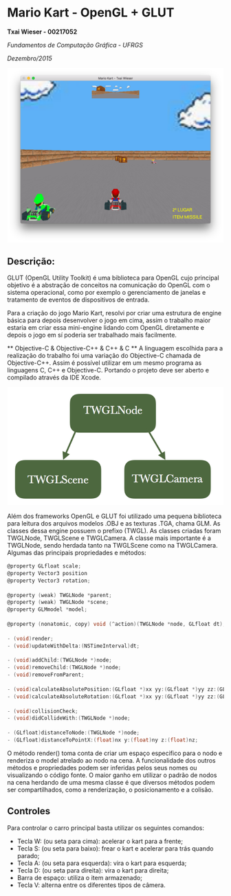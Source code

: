 Mario Kart - OpenGL + GLUT
==============

**Txai Wieser - 00217052**

*Fundamentos de Computação Gráfica - UFRGS*

*Dezembro/2015*

![ss 1](https://github.com/txaidw/MarioKart_OpenGL/blob/master/ss/ss1.png)

Descrição:
--------------

GLUT (OpenGL Utility Toolkit) é uma biblioteca para OpenGL cujo principal objetivo é a abstração de conceitos na comunicação do OpenGL com o sistema operacional, como por exemplo o gerenciamento de janelas e tratamento de eventos de dispositivos de entrada.

Para a criação do jogo Mario Kart, resolvi por criar uma estrutura de engine básica para depois desenvolver o jogo em cima, assim o trabalho maior estaria em criar essa mini-engine lidando com OpenGL diretamente e depois o jogo em sí poderia ser trabalhado mais facilmente.

** Objective-C & Objective-C++ & C++ & C **
A linguagem escolhida para a realização do trabalho foi uma variação do Objective-C chamada de Objective-C++. Assim é possível utilizar em um mesmo programa as linguagens C, C++ e Objective-C. Portando o projeto deve ser aberto e compilado através da IDE Xcode.

![ss 2](https://github.com/txaidw/MarioKart_OpenGL/blob/master/ss/ss2.png)

Além dos frameworks OpenGL e GLUT foi utilizado uma pequena biblioteca para leitura dos arquivos modelos .OBJ e as texturas .TGA, chama GLM.
As classes dessa engine possuem o prefixo (TWGL). As classes criadas foram TWGLNode, TWGLScene e TWGLCamera.
A classe mais importante é a TWGLNode, sendo herdada tanto na TWGLScene como na TWGLCamera.
Algumas das principais propriedades e métodos:

```Objective-C
@property GLfloat scale;
@property Vector3 position
@property Vector3 rotation;

@property (weak) TWGLNode *parent;
@property (weak) TWGLNode *scene;
@property GLMmodel *model;

@property (nonatomic, copy) void (^action)(TWGLNode *node, GLfloat dt);

- (void)render;
- (void)updateWithDelta:(NSTimeInterval)dt;

- (void)addChild:(TWGLNode *)node;
- (void)removeChild:(TWGLNode *)node;
- (void)removeFromParent;

- (void)calculateAbsolutePosition:(GLfloat *)xx yy:(GLfloat *)yy zz:(GLfloat *)zz;
- (void)calculateAbsoluteRotation:(GLfloat *)xx yy:(GLfloat *)yy zz:(GLfloat *)zz;

- (void)collisionCheck;
- (void)didCollideWith:(TWGLNode *)node;

- (GLfloat)distanceToNode:(TWGLNode *)node;
- (GLfloat)distanceToPointX:(float)nx y:(float)ny z:(float)nz;
```

O método render() toma conta de criar um espaço especifico para o nodo e renderiza o model atrelado ao nodo na cena. A funcionalidade dos outros métodos e propriedades podem ser inferidas pelos seus nomes ou visualizando o código fonte.
O maior ganho em utilizar o padrão de nodos na cena herdando de uma mesma classe é que diversos métodos podem ser compartilhados, como a renderização, o posicionamento e a colisão.

## Controles ##
Para controlar o carro principal basta utilizar os seguintes comandos:
* Tecla W: (ou seta para cima): acelerar o kart para a frente; 
* Tecla S: (ou seta para baixo): frear o kart e acelerar para trás quando parado; 
* Tecla A: (ou seta para esquerda): vira o kart para esquerda; 
* Tecla D: (ou seta para direita): vira o kart para direita; 
* Barra de espaço: utiliza o item armazenado; 
* Tecla V: alterna entre os diferentes tipos de câmera. 
